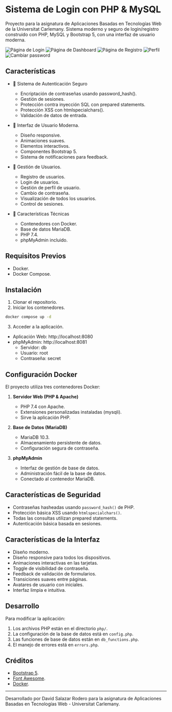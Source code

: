 # Sistema de Login con PHP & MySQL

Proyecto para la asignatura de Aplicaciones Basadas en Tecnologías Web de la Universitat Carlemany. Sistema moderno y seguro de login/registro construido con PHP, MySQL y Bootstrap 5, con una interfaz de usuario moderna.

![Página de Login](./img/login.png)
![Página de Dashboard](./img/dashboard.png)
![Página de Registro](./img/register.png)
![Perfil](./img/perfil.png)
![Cambiar password](./img/password.png)

## Características

- 🔐 Sistema de Autenticación Seguro
  - Encriptación de contraseñas usando password_hash().
  - Gestión de sesiones.
  - Protección contra inyección SQL con prepared statements.
  - Protección XSS con htmlspecialchars().
  - Validación de datos de entrada.

- 🎨 Interfaz de Usuario Moderna.
  - Diseño responsive.
  - Animaciones suaves.
  - Elementos interactivos.
  - Componentes Bootstrap 5.
  - Sistema de notificaciones para feedback.

- 👥 Gestión de Usuarios.
  - Registro de usuarios.
  - Login de usuarios.
  - Gestión de perfil de usuario.
  - Cambio de contraseña.
  - Visualización de todos los usuarios.
  - Control de sesiones.

- 🔧 Características Técnicas
  - Contenedores con Docker.
  - Base de datos MariaDB.
  - PHP 7.4.
  - phpMyAdmin incluido.

## Requisitos Previos

- Docker.
- Docker Compose.

## Instalación

1. Clonar el repositorio.
2. Iniciar los contenedores.
```bash
docker compose up -d
```
3. Acceder a la aplicación.
- Aplicación Web: http://localhost:8080
- phpMyAdmin: http://localhost:8081
  - Servidor: db
  - Usuario: root
  - Contraseña: secret



## Configuración Docker

El proyecto utiliza tres contenedores Docker:

1. **Servidor Web (PHP & Apache)**
   - PHP 7.4 con Apache.
   - Extensiones personalizadas instaladas (mysqli).
   - Sirve la aplicación PHP.

2. **Base de Datos (MariaDB)**
   - MariaDB 10.3.
   - Almacenamiento persistente de datos.
   - Configuración segura de contraseña.

3. **phpMyAdmin**
   - Interfaz de gestión de base de datos.
   - Administración fácil de la base de datos.
   - Conectado al contenedor MariaDB.

## Características de Seguridad

- Contraseñas hasheadas usando `password_hash()` de PHP.
- Protección básica XSS usando `htmlspecialchars()`.
- Todas las consultas utilizan prepared statements.
- Autenticación básica basada en sesiones.

## Características de la Interfaz

- Diseño moderno.
- Diseño responsive para todos los dispositivos.
- Animaciones interactivas en las tarjetas.
- Toggle de visibilidad de contraseña.
- Feedback de validación de formularios.
- Transiciones suaves entre páginas.
- Avatares de usuario con iniciales.
- Interfaz limpia e intuitiva.

## Desarrollo

Para modificar la aplicación:

1. Los archivos PHP están en el directorio `php/`.
2. La configuración de la base de datos está en `config.php`.
3. Las funciones de base de datos están en `db_functions.php`.
4. El manejo de errores está en `errors.php`.

## Créditos

- [Bootstrap 5](https://getbootstrap.com/).
- [Font Awesome](https://fontawesome.com/).
- [Docker](https://www.docker.com/).


---
Desarrollado por David Salazar Rodero para la asignatura de Aplicaciones Basadas en Tecnologías Web - Universitat Carlemany.
